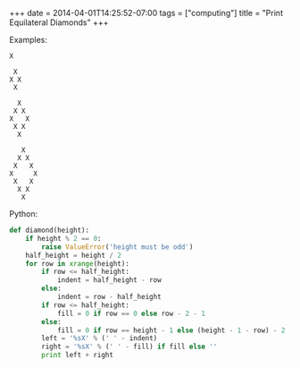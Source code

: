 +++
date = 2014-04-01T14:25:52-07:00
tags = ["computing"]
title = "Print Equilateral Diamonds"
+++

Examples:

```
X

 X
X X
 X

  X
 X X
X   X
 X X
  X

   X
  X X
 X   X
X     X
 X   X
  X X
   X
```

Python:

```python
def diamond(height):
    if height % 2 == 0:
        raise ValueError('height must be odd')
    half_height = height / 2
    for row in xrange(height):
        if row <= half_height:
            indent = half_height - row
        else:
            indent = row - half_height
        if row <= half_height:
            fill = 0 if row == 0 else row - 2 - 1
        else:
            fill = 0 if row == height - 1 else (height - 1 - row) - 2 - 1
        left = '%sX' % (' ' - indent)
        right = '%sX' % (' ' - fill) if fill else ''
        print left + right
```
